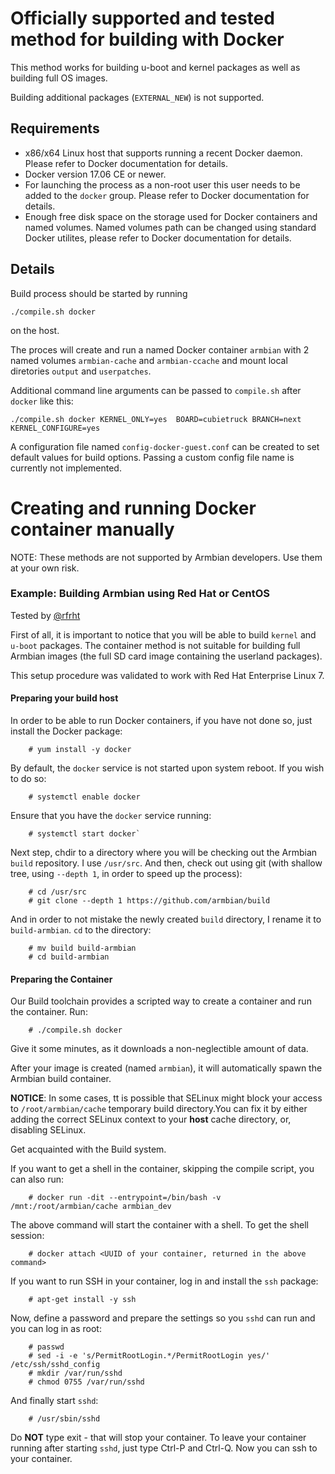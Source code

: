 # Officially supported and tested method for building with Docker

This method works for building u-boot and kernel packages as well as building full OS images.

Building additional packages (`EXTERNAL_NEW`) is not supported.

## Requirements

- x86/x64 Linux host that supports running a recent Docker daemon. Please refer to Docker documentation for details.
- Docker version 17.06 CE or newer.
- For launching the process as a non-root user this user needs to be added to the `docker` group. Please refer to Docker documentation for details.
- Enough free disk space on the storage used for Docker containers and named volumes. Named volumes path can be changed using standard Docker utilites, please refer to Docker documentation for details.

## Details

Build process should be started by running

	./compile.sh docker

on the host.

The proces will create and run a named Docker container `armbian` with 2 named volumes `armbian-cache` and `armbian-ccache` and mount local diretories `output` and `userpatches`.

Additional command line arguments can be passed to `compile.sh` after `docker` like this:

	./compile.sh docker KERNEL_ONLY=yes  BOARD=cubietruck BRANCH=next KERNEL_CONFIGURE=yes

A configuration file named `config-docker-guest.conf` can be created to set default values for build options. Passing a custom config file name is currently not implemented.


# Creating and running Docker container manually

NOTE: These methods are not supported by Armbian developers. Use them at your own risk.

### Example: Building Armbian using Red Hat or CentOS

Tested by [@rfrht](https://github.com/rfrht)

First of all, it is important to notice that you will be able to build `kernel` and `u-boot` packages. The container method is not suitable for building full Armbian images (the full SD card image containing the userland packages).

This setup procedure was validated to work with Red Hat Enterprise Linux 7.

#### Preparing your build host

In order to be able to run Docker containers, if you have not done so, just install the Docker package:

        # yum install -y docker

By default, the `docker` service is not started upon system reboot. If you wish to do so:

        # systemctl enable docker

Ensure that you have the `docker` service running:

        # systemctl start docker`

Next step, chdir to a directory where you will be checking out the Armbian `build` repository. I use `/usr/src`. And then, check out using git (with shallow tree, using `--depth 1`, in order to speed up the process):

        # cd /usr/src
        # git clone --depth 1 https://github.com/armbian/build

And in order to not mistake the newly created `build` directory, I rename it to `build-armbian`. `cd` to the directory:

        # mv build build-armbian
        # cd build-armbian

#### Preparing the Container

Our Build toolchain provides a scripted way to create a container and run the container. Run:

        # ./compile.sh docker

Give it some minutes, as it downloads a non-neglectible amount of data.

After your image is created (named `armbian`), it will automatically spawn the Armbian build container.

**NOTICE**: In some cases, tt is possible that SELinux might block your access to `/root/armbian/cache` temporary build directory.You can fix it by either adding the correct SELinux context to your **host** cache directory, or, disabling SELinux.

Get acquainted with the Build system.

If you want to get a shell in the container, skipping the compile script, you can also run:

        # docker run -dit --entrypoint=/bin/bash -v /mnt:/root/armbian/cache armbian_dev

The above command will start the container with a shell. To get the shell session:

        # docker attach <UUID of your container, returned in the above command>

If you want to run SSH in your container, log in and install the `ssh` package:

        # apt-get install -y ssh

Now, define a password and prepare the settings so you `sshd` can run and you can log in as root:

        # passwd
        # sed -i -e 's/PermitRootLogin.*/PermitRootLogin yes/' /etc/ssh/sshd_config
        # mkdir /var/run/sshd
        # chmod 0755 /var/run/sshd

And finally start `sshd`:

        # /usr/sbin/sshd

Do **NOT** type exit - that will stop your container. To leave your container running after starting `sshd`, just type Ctrl-P and Ctrl-Q. Now you can ssh to your container.
